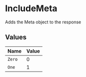 # IncludeMeta

Adds the Meta object to the response



## Values

| Name   | Value  |
| ------ | ------ |
| `Zero` | 0      |
| `One`  | 1      |